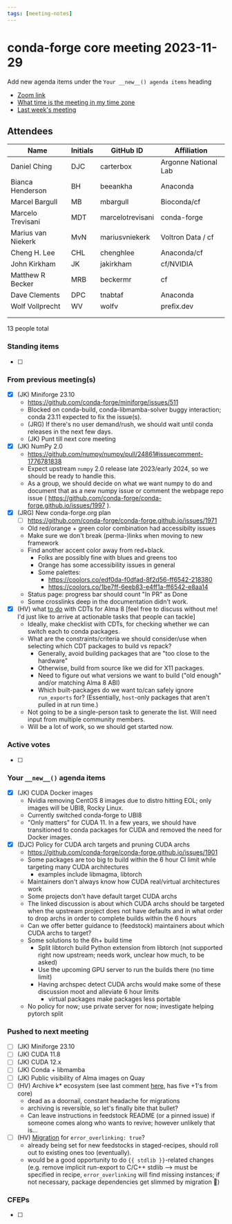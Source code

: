 ```yaml
---
tags: [meeting-notes]
---
```

# conda-forge core meeting 2023-11-29

Add new agenda items under the `Your __new__() agenda items` heading

- [Zoom link](https://zoom.us/j/9138593505?pwd=SWh3dE1IK05LV01Qa0FJZ1ZpMzJLZz09)
- [What time is the meeting in my time zone](https://dateful.com/convert/utc?t=5pm)
- [Last week's meeting](https://hackmd.io/#REPLACE_ME#)

## Attendees

| Name                    | Initials | GitHub ID        | Affiliation                 |
| ----------------------- | -------- | ---------------  | --------------------------- |
| Daniel Ching            | DJC      | carterbox        | Argonne National Lab        |
| Bianca Henderson        | BH       | beeankha         | Anaconda                    |
| Marcel Bargull          | MB       | mbargull         | Bioconda/cf                 |
| Marcelo Trevisani       | MDT      | marcelotrevisani | conda-forge                 |
| Marius van Niekerk      | MvN      | mariusvniekerk   |     Voltron Data / cf       |
| Cheng H. Lee            | CHL      | chenghlee        | Anaconda/cf                 |
| John Kirkham            | JK       | jakirkham        | cf/NVIDIA                   |
| Matthew R Becker        | MRB      | beckermr         | cf                          |
| Dave Clements           | DPC      | tnabtaf          | Anaconda                    |
| Wolf Vollprecht         | WV       | wolfv            | prefix.dev                  |
|                         |          |                  |                             |
|                         |          |                  |                             |

13 people total

### Standing items

- [ ]

### From previous meeting(s)

- [x] (JK) Miniforge 23.10
    - https://github.com/conda-forge/miniforge/issues/511
    - Blocked on conda-build, conda-libmamba-solver buggy interaction; conda 23.11 expected to fix the issue(s).
    - (JRG) If there's no user demand/rush, we should wait until conda releases in the next few days.
    - (JK) Punt till next core meeting
- [x] (JK) NumPy 2.0
    - https://github.com/numpy/numpy/pull/24861#issuecomment-1776781838
    - Expect upstream `numpy` 2.0 release late 2023/early 2024, so we should be ready to handle this.
    - As a group, we should decide on what we want numpy to do and document that as a new numpy issue or comment the webpage repo issue ( https://github.com/conda-forge/conda-forge.github.io/issues/1997 ).
- [x] (JRG) New conda-forge.org plan
  - [ ] https://github.com/conda-forge/conda-forge.github.io/issues/1971
  - Old red/orange + green color combination had accessibilty issues
  - Make sure we don't break (perma-)links when moving to new framework
  - Find another accent color away from red+black.
    - Folks are possibly fine with blues and greens too
    - Orange has some accessibility issues in general
    - Some palettes:
      - https://coolors.co/edf0da-f0dfad-8f2d56-ff6542-218380
      - https://coolors.co/1be7ff-6eeb83-e4ff1a-ff6542-e8aa14
  - Status page: progress bar should count "In PR" as Done
  - Some crosslinks deep in the documentation didn't work.
- [x] (HV) what [to do](https://github.com/conda-forge/cdt-builds/issues/66) with CDTs for Alma 8 [feel free to discuss without me! I'd just like to arrive at actionable tasks that people can tackle]
  - Ideally, make checklist with CDTs, for checking whether we can switch each to conda packages.
  - What are the constraints/criteria we should consider/use when selecting which CDT packages to build vs repack?
      - Generally, avoid building packages that are "too close to the hardware"
      - Otherwise, build from source like we did for X11 packages.
      - Need to figure out what versions we want to build ("old enough" and/or matching Alma 8 ABI)
      - Which built-packages do we want to/can safely ignore `run_exports` for? (Essentially, `host`-only packages that aren't pulled in at run time.)
  - Not going to be a single-person task to generate the list. Will need input from multiple community members.
  - Will be a lot of work, so we should get started now.
  
  
### Active votes

- [ ]

### Your `__new__()` agenda items

- [x] (JK) CUDA Docker images
    - Nvidia removing CentOS 8 images due to distro hitting EOL; only images will be UBI8, Rocky Linux.
    - Currently switched conda-forge to UBI8
    - "Only matters" for CUDA 11.  In a few years, we should have transitioned to conda packages for CUDA and removed the need for Docker images.
- [x] (DJC) Policy for CUDA arch targets and pruning CUDA archs
    - https://github.com/conda-forge/conda-forge.github.io/issues/1901
    - Some packages are too big to build within the 6 hour CI limit while targeting many CUDA architectures
        - examples include libmagma, libtorch
    - Maintainers don't always know how CUDA real/virtual architectures work
    - Some projects don't have default target CUDA archs
    - The linked discussion is about which CUDA archs should be targeted when the upstream project does not have defaults and in what order to drop archs in order to complete builds within the 6 hours
    - Can we offer better guidance to (feedstock) maintainers about which CUDA archs to target?
    - Some solutions to the 6h+ build time
      - Split libtorch build Python extension from libtorch (not supported right now upstream; needs work, unclear how much, to be asked)
      - Use the upcoming GPU server to run the builds there (no time limit)
      - Having archspec detect CUDA archs would make some of these discussion moot and alleviate 6 hour limits
          - virtual packages make packages less portable
    - No policy for now; use private server for now; investigate helping pytorch split 

### Pushed to next meeting
- [ ] (JK) Miniforge 23.10
- [ ] (JK) CUDA 11.8
- [ ] (JK) CUDA 12.x
- [ ] (JK) Conda + libmamba
- [ ] (JK) Public visibility of Alma images on Quay
- [ ] (HV) Archive k* ecosystem (see last comment [here](https://github.com/conda-forge/conda-forge.github.io/issues/1861), has five +1's from core)
  - dead as a doornail, constant headache for migrations
  - archiving is reversible, so let's finally bite that bullet?
  - Can leave instructions in feedstock README (or a pinned issue) if someone comes along who wants to revive; however unlikely that is...
- [ ] (HV) [Migration](https://github.com/conda-forge/conda-forge.github.io/issues/2015) for `error_overlinking: true`?
  - already being set for new feedstocks in staged-recipes, should roll out to existing ones too (eventually).
  - would be a good opportunity to do `{{ stdlib }}`-related changes (e.g. remove implicit run-export to C/C++ stdlib --> must be specified in recipe, `error_overlinking` will find missing instances; if not necessary, package dependencies get slimmed by migration 🥳)

### CFEPs

- [ ]
